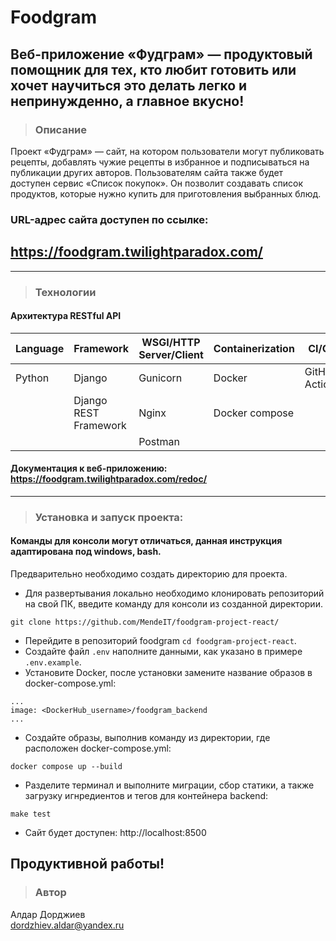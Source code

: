 # Foodgram

Веб-приложение «Фудграм» — продуктовый помощник для тех, кто любит готовить или хочет научиться это делать легко и непринужденно, а главное вкусно!
---
> ### Описание

Проект «Фудграм» — сайт, на котором пользователи могут публиковать рецепты, добавлять чужие рецепты в избранное и подписываться на публикации других авторов. Пользователям сайта также будет доступен сервис «Список покупок». Он позволит создавать список продуктов, которые нужно купить для приготовления выбранных блюд.

### URL-адрес сайта доступен по ссылке:
## https://foodgram.twilightparadox.com/

---

> ### Технологии
#### Архитектура RESTful API
|Language|Framework|WSGI/HTTP Server/Client|Сontainerization|CI/CD|Frontend|
|--------|---------|-----------------------|----------------|-----|--------|
|Python  |Django   |               Gunicorn| Docker|GitHub Actions| Node.js|
|        |Django REST Framework|      Nginx|  Docker compose|     |   React|
|        |         |                Postman|                |     |        |

#### Документация к веб-приложению: https://foodgram.twilightparadox.com/redoc/
---
> ### Установка и запуск проекта:

#### Команды для консоли могут отличаться, данная инструкция адаптирована под windows, bash.

Предварительно необходимо создать директорию для проекта. 
- Для развертывания локально необходимо клонировать репозиторий на свой ПК, введите команду для консоли из созданной директории.

```
git clone https://github.com/MendeIT/foodgram-project-react/
```
- Перейдите в репозиторий foodgram ```cd foodgram-project-react```.
- Создайте файл ```.env``` наполните данными, как указано в примере ```.env.example```.
- Установите Docker, после установки замените название образов в docker-compose.yml:
```
...
image: <DockerHub_username>/foodgram_backend
...
```
- Создайте образы, выполнив команду из директории, где расположен docker-compose.yml:

```
docker compose up --build
```
- Разделите терминал и выполните миграции, сбор статики, а также загрузку игнредиентов и тегов для контейнера backend:
```
make test
```
- Сайт будет доступен: http://localhost:8500

Продуктивной работы!
---
> ### Автор
Алдар Дорджиев  
dordzhiev.aldar@yandex.ru